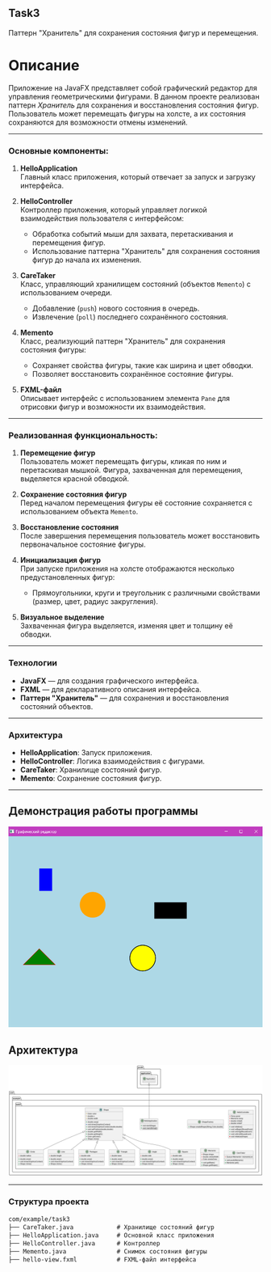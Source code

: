 ## Task3
Паттерн "Хранитель" для сохранения состояния фигур и перемещения.

# Описание

Приложение на JavaFX представляет собой графический редактор для управления геометрическими фигурами. В данном проекте реализован паттерн *Хранитель* для сохранения и восстановления состояния фигур. Пользователь может перемещать фигуры на холсте, а их состояния сохраняются для возможности отмены изменений.

---

### Основные компоненты:

1. **HelloApplication**  
   Главный класс приложения, который отвечает за запуск и загрузку интерфейса.

2. **HelloController**  
   Контроллер приложения, который управляет логикой взаимодействия пользователя с интерфейсом:
    - Обработка событий мыши для захвата, перетаскивания и перемещения фигур.
    - Использование паттерна "Хранитель" для сохранения состояния фигур до начала их изменения.

3. **CareTaker**  
   Класс, управляющий хранилищем состояний (объектов `Memento`) с использованием очереди.
    - Добавление (`push`) нового состояния в очередь.
    - Извлечение (`poll`) последнего сохранённого состояния.

4. **Memento**  
   Класс, реализующий паттерн "Хранитель" для сохранения состояния фигуры:
    - Сохраняет свойства фигуры, такие как ширина и цвет обводки.
    - Позволяет восстановить сохранённое состояние фигуры.

5. **FXML-файл**  
   Описывает интерфейс с использованием элемента `Pane` для отрисовки фигур и возможности их взаимодействия.

---

### Реализованная функциональность:

1. **Перемещение фигур**  
   Пользователь может перемещать фигуры, кликая по ним и перетаскивая мышкой. Фигура, захваченная для перемещения, выделяется красной обводкой.

2. **Сохранение состояния фигур**  
   Перед началом перемещения фигуры её состояние сохраняется с использованием объекта `Memento`.

3. **Восстановление состояния**  
   После завершения перемещения пользователь может восстановить первоначальное состояние фигуры.

4. **Инициализация фигур**  
   При запуске приложения на холсте отображаются несколько предустановленных фигур:
    - Прямоугольники, круги и треугольник с различными свойствами (размер, цвет, радиус закругления).

5. **Визуальное выделение**  
   Захваченная фигура выделяется, изменяя цвет и толщину её обводки.

---

### Технологии

- **JavaFX** — для создания графического интерфейса.
- **FXML** — для декларативного описания интерфейса.
- **Паттерн "Хранитель"** — для сохранения и восстановления состояний объектов.

---

### Архитектура

- **HelloApplication**: Запуск приложения.
- **HelloController**: Логика взаимодействия с фигурами.
- **CareTaker**: Хранилище состояний фигур.
- **Memento**: Сохранение состояния фигур.

---

## Демонстрация работы программы
![Рабочее окно программы](https://github.com/23yulia03/Task2/blob/task3-hranitel-memento/src/screenshots/img.png)

## Архитектура
![Вывод на экран Диаграммы Классов](https://github.com/23yulia03/Task2/blob/task3-hranitel-memento/src/screenshots/ClassDiagram-task3.png)

---

### Структура проекта

```plaintext
com/example/task3
├── CareTaker.java            # Хранилище состояний фигур
├── HelloApplication.java     # Основной класс приложения
├── HelloController.java      # Контроллер
├── Memento.java              # Снимок состояния фигуры
├── hello-view.fxml           # FXML-файл интерфейса
